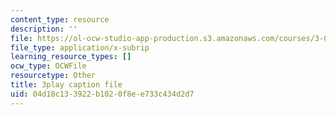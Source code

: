 ```yaml
---
content_type: resource
description: ''
file: https://ol-ocw-studio-app-production.s3.amazonaws.com/courses/3-091sc-introduction-to-solid-state-chemistry-fall-2010/04d18c133922b1020f8ee733c434d2d7_h1dWUja7_5A.srt
file_type: application/x-subrip
learning_resource_types: []
ocw_type: OCWFile
resourcetype: Other
title: 3play caption file
uid: 04d18c13-3922-b102-0f8e-e733c434d2d7
---
```

